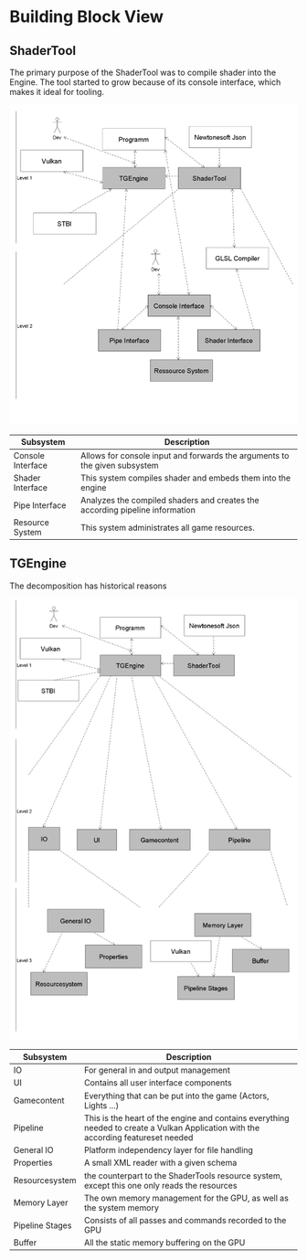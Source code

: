 # Building Block View

## ShaderTool

The primary purpose of the ShaderTool was to compile shader into the Engine. The tool started to grow because of its console interface, which makes it ideal for tooling.

![Whitebox](images/whitebox1.png)

| Subsystem         | Description                                                                  |
| ----------------- | ---------------------------------------------------------------------------- |
| Console Interface | Allows for console input and forwards the arguments to the given subsystem   |
| Shader Interface  | This system compiles shader and embeds them into the engine                  |
| Pipe Interface    | Analyzes the compiled shaders and creates the according pipeline information |
| Resource System   | This system administrates all game resources.                                |

## TGEngine

The decomposition has historical reasons

![Whitebox](images/whitebox2.png)

| Subsystem       | Description                                                                                                                        |
| --------------- | ---------------------------------------------------------------------------------------------------------------------------------- |
| IO              | For general in and output management                                                                                               |
| UI              | Contains all user interface components                                                                                             |
| Gamecontent     | Everything that can be put into the game (Actors, Lights ...)                                                                      |
| Pipeline        | This is the heart of the engine and contains everything needed to create a Vulkan Application with the according featureset needed |
| General IO      | Platform independency layer for file handling                                                                                      |
| Properties      | A small XML reader with a given schema                                                                                             |
| Resourcesystem  | the counterpart to the ShaderTools resource system, except this one only reads the resources                                       |
| Memory Layer    | The own memory management for the GPU, as well as the system memory                                                                |
| Pipeline Stages | Consists of all passes and commands recorded to the GPU                                                                            |
| Buffer          | All the static memory buffering on the GPU                                                                                         |
